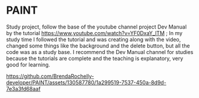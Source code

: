 # PAINT

Study project, follow the base of the youtube channel project Dev Manual by the tutorial https://www.youtube.com/watch?v=YF0DxaY_lTM ;
In my study time I followed the tutorial and was creating along with the video, changed some things like the background and the delete button, but all the code was as a study base. 
I recommend the Dev Manual channel for studies because the tutorials are complete and the teaching is explanatory, very good for learning.



https://github.com/BrendaRochelly-developer/PAINT/assets/130587780/1a299519-7537-450a-8d9d-7e3a3fd68aaf

